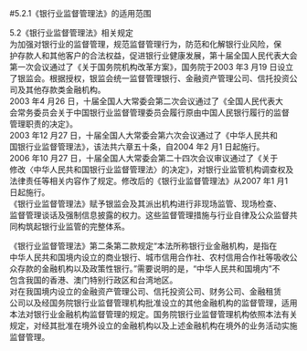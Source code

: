 #5.2.1《银行业监督管理法》的适用范围
<p>5.2《银行业监督管理法》相关规定<br />
      为加强对银行业的监督管理，规范监督管理行为，防范和化解银行业风险，保<br />
      护存款人和其他客户的合法权益，促进银行业健康发展，第十届全国人民代表大会<br />
      第一次会议通过了《关于国务院机构改革方案》，国务院于2003 年3 月19 日设立<br />
      了银监会。根据授权，银监会统一监督管理银行、金融资产管理公司、信托投资公<br />
      司及其他存款类金融机构。<br />
      2003 年4 月26 日，十届全国人大常委会第二次会议通过了《全国人民代表大<br />
      会常务委员会关于中国银行业监督管理委员会履行原由中国人民银行履行的监督<br />
      管理职责的决定》。<br />
      2003 年12 月27 日，十届全国人大常委会第六次会议通过了《中华人民共和<br />
      国银行业监督管理法》，该法共六章五十条，自2004 年2 月1 日起施行。<br />
      2006 年10 月27 日，十届全国人大常委会第二十四次会议审议通过了《关于<br />
      修改〈中华人民共和国银行业监督管理法〉的决定》，对银行业监管机构调查权及<br />
      法律责任等相关内容作了规定。修改后的《银行业监督管理法》从2007 年1 月1<br />
      日起施行。<br />
      《银行业监督管理法》赋予银监会及其派出机构进行非现场监管、现场检查、<br />
      监督管理谈话及强制信息披露的权力。这些监督管理措施与行业自律及公众监督共<br />
    同构筑起银行业监管的完整体系。</p>
    <p>《银行业监督管理法》第二条第二款规定“本法所称银行业金融机构，是指在<br />
      中华人民共和国境内设立的商业银行、城市信用合作社、农村信用合作社等吸收公<br />
      众存款的金融机构以及政策性银行。”需要说明的是，“中华人民共和国境内”不<br />
      包含我国的香港、澳门特别行政区和台湾地区。<br />
      对在我国境内设立的金融资产管理公司、信托投资公司、财务公司、金融租赁<br />
      公司以及经国务院银行业监督管理机构批准设立的其他金融机构的监督管理，适用<br />
      本法对银行业金融机构监督管理的规定。国务院银行业监督管理机构依照本法有关<br />
      规定，对经其批准在境外设立的金融机构以及上述金融机构在境外的业务活动实施<br />
    监督管理。</p>
    <p>&nbsp;</p>